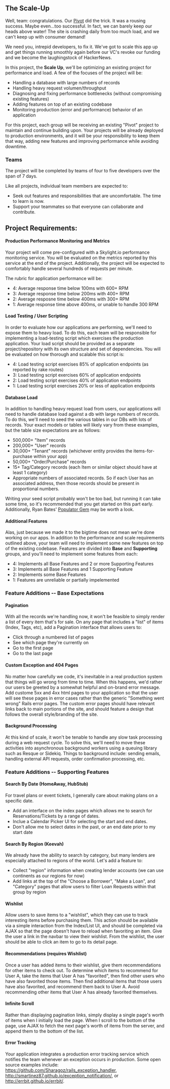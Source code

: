 ## The Scale-Up

Well, team: congratulations. Our [Pivot](http://tutorials.jumpstartlab.com/projects/the_pivot.html) did the trick.
It was a rousing success. Maybe even...too successful. In fact, we can barely keep our heads above water!
The site is crashing daily from too much load, and we can't keep up with consumer demand!

We need you, intrepid developers, to fix it. We've got to scale this app up and get things
running smoothly again before our VC's revoke our funding and we become the laughingstock
of HackerNews.

In this project, the __Scale Up__, we'll be optimizing an existing project for performance and
load. A few of the focuses of the project will be:

* Handling a database with large numbers of records
* Handling heavy request volumen/throughput
* Diagnosing and fixing performance bottlenecks
  (without compromising existing features)
* Adding features on top of an existing codebase
* Monitoring production (error and performance) behavior of an application

For this project, each group will be receiving an existing "Pivot" project
to maintain and continue building upon. Your projects will be already
deployed to production environments, and it will be your responsibility
to keep them that way, adding new features and improving performance while
avoiding downtime.

### Teams

The project will be completed by teams of four to five developers over the span of 7 days.

Like all projects, individual team members are expected to:

* Seek out features and responsibilities that are uncomfortable. The time to learn is now.
* Support your teammates so that everyone can collaborate and contribute.

## Project Requirements:

#### Production Performance Monitoring and Metrics

Your project will come pre-configured with a Skylight.io performance monitoring service.
You will be evaluated on the metrics reported by this service at the end of the project.
Additionally, the project will be expected to comfortably handle several hundreds of requests
per minute.

The rubric for application performance will be:

* 4: Average response time below 100ms with 600+ RPM
* 3: Average response time below 200ms with 400+ RPM
* 2: Average resposne time below 400ms with 300+ RPM
* 1: Average response time above 400ms, or unable to handle 300 RPM

#### Load Testing / User Scripting

In order to evaluate how our applications are performing, we'll need to expose them
to heavy load. To do this, each team will be responsible for implementing a load-testing
script which exercises the production application. Your load script should be provided as a
separate project/repository with its own structure and set of dependencies.
You will be evaluated on how thorough and scalable this script is:

* 4: Load testing script exercises 85% of application endpoints (as reported by rake routes)
* 3: Load testing script exercises 60% of application endpoints
* 2: Load testing script exercises 40% of application endpoints
* 1: Load testing script exercises 20% or less of application endpoints

#### Database Load

In addition to handling heavy request load from users, our applications will need to handle
database load against a db with large numbers of records. To do this, we'll need to seed
the various tables in our DBs with lots of records. Your exact models or tables will
likely vary from these examples, but the table size expectations are as follows:

* 500,000+ "Item" records
* 200,000+ "User" records
* 30,000+ "Tenant" records (whichever entity provides the items-for-purchase within your app)
* 50,000+ "Order/Purchase" records
* 15+ Tag/Category records (each Item or similar object should have at least 1 category)
* Appropriate numbers of associated records. So if each User has an associated address,
  then those records should be present in proportional numbers.

Writing your seed script probably won't be too bad, but running it can take some time, so it's recommended
that you get started on this part early. Additionally, Ryan Bates' [Populator Gem](https://github.com/ryanb/populator)
may be worth a look.

#### Additional Features

Alas, just because we made it to the bigtime does not mean we're done working on our apps. In addition to
the performance and scale requirements outlined above, your team will need to implement some new features on top
of the existing codebase. Features are divided into __Base__ and __Supporting__ groups, and you'll need to implement
some features from each:

* 4: Implements all Base Features and 2 or more Supporting Features
* 3: Implements all Base Features and 1 Supporting Feature
* 2: Implements some Base Features
* 1: Features are unreliable or partially impelemented

### Feature Additions -- Base Expectations

#### Pagination

With all the records we're handling now, it won't be feasible to simply render a list of every
item that's for sale. On any page that includes a "list" of items (Index, Tags, etc), add a Pagination interface
that allows users to:

* Click through a numbered list of pages
* See which page they're currently on
* Go to the first page
* Go to the last page

#### Custom Exception and 404 Pages

No matter how carefully we code, it's inevitable in a real production system that things will go wrong
from time to time. When this happens, we'd rather our users be greeted by a somewhat helpful and on-brand
error message. Add custome 5xx and 4xx html pages to your application so that the user will see these
pages in error cases rather than the generic "Something went wrong" Rails error pages. The custom error
pages should have relevant links back to main portions of the site, and should feature a design that follows
the overall style/branding of the site.

#### Background Processing

At this kind of scale, it won't be tenable to handle any slow task processing during a web request cycle.
To solve this, we'll need to move these activities into asynchronous background workers using a queuing
library such as Resque or Sidekiq. Things to background include: sending emails, handling external API requests,
order confirmation processing, etc.

### Feature Additions -- Supporting Features

#### Search By Date (HomeAway, HubStub)

For travel plans or event tickets, I generally care about making plans on a specific date.

* Add an interface on the index pages which allows me to search for Reservations/Tickets by a range of dates.
* Inclue a Calendar Picker UI for selecting the start and end dates. 
* Don't allow me to select dates in the past, or an end date prior to my start date

#### Search By Region (Keevah)

We already have the ability to search by category, but many lenders are especially attached to regions of the
world. Let's add a feature to:

* Collect "region" information when creating lender accounts (we can use continents as our regions for now)
* Add links at the top of the "Choose a Borrower", "Make a Loan", and "Category" pages that allow users
  to filter Loan Requests within that group by region

#### Wishlist

Allow users to save items to a "wishlist", which they can use to track interesting items before purchasing them.
This action should be available via a simple interaction from the Index/List UI, and should be completed via
AJAX so that the page doesn't have to reload when favoriting an item. Give the user a link in the navbar to
view their wishlist. From the wishlist, the user should be able to click an item to go to its detail page.

#### Recommendations (requires Wishlist)

Once a user has added items to their wishlist, give them recommendations for other
items to check out. To determine which items to recommend for User A, take the items that User A has "favorited", then find
other users who have also favorited those items. Then find additional items that those users have also favorited, and recommend
them back to User A. Avoid recommending other items that User A has already favorited themselves.

#### Infinite Scroll

Rather than displaying pagination links, simply display a single page's worth
of items when I initially load the page. When I scroll to the bottom of the page, use AJAX to fetch the next
page's worth of items from the server, and append them to the bottom of the list.

#### Error Tracking

Your application integrates a production error tracking service which notifies the team whenever
an exception occurs in production. Some open source examples include: https://github.com/Sharagoz/rails_exception_handler,
http://smartinez87.github.io/exception_notification/, or http://errbit.github.io/errbit/.
